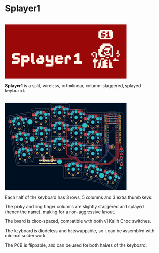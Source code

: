 # Splayer1

<br>
<img
    src = 'images/Splayer1_logo.PNG'
    width = 400
    align = 'center'
/>

**Splayer1** is a split, wireless, ortholinear, column-staggered, splayed keyboard.

<br>
<img
    src = 'images/pcb_kicad_blueprint.png'
    width = 400
    align = 'center'
/>


Each half of the keyboard has 3 rows, 5 columns and 3 extra thumb keys. 

The pinky and ring finger columns are slightly staggered and splayed (hence the name), making for a non-aggressive layout.

The board is choc-spaced, compatible with both v1 Kailh Choc switches. 

The keyboard is diodeless and hotswappable, so it can be assembled with minimal solder work. 

The PCB is flippable, and can be used for both halves of the keyboard.
